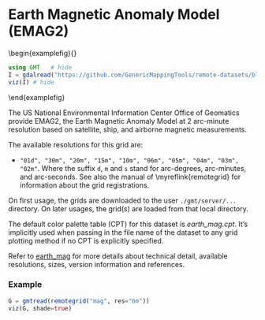# Earth Magnetic Anomaly Model (EMAG2)

\begin{examplefig}{}
```julia
using GMT	# hide
I = gdalread("https://github.com/GenericMappingTools/remote-datasets/blob/main/docs/_static/GMT_earth_mag.jpg?raw=true"); # hide
viz(I) # hide
```
\end{examplefig}

The US National Environmental Information Center Office of Geomatics provide EMAG2, the Earth Magnetic Anomaly Model
at 2 arc-minute resolution based on satellite, ship, and airborne magnetic measurements. 

The available resolutions for this grid are:
- `"01d", "30m", "20m", "15m", "10m", "06m", "05m", "04m", "03m", "02m"`. Where
  the suffix `d`, `m` and `s` stand for arc-degrees, arc-minutes, and arc-seconds. See also the manual
  of \myreflink{remotegrid} for information about the grid registrations.

On first usage, the grids are downloaded to the user `./gmt/server/...` directory. On later usages,
the grid(s) are loaded from that local directory.

The default color palette table (CPT) for this dataset is _earth_mag.cpt_. It’s implicitly used when passing in the
file name of the dataset to any grid plotting method if no CPT is explicitly specified.

Refer to [earth_mag](https://www.generic-mapping-tools.org/remote-datasets/earth-mag.html) for more details
about technical detail, available resolutions, sizes, version information and references.

### Example

```julia
G = gmtread(remotegrid("mag", res="6m"))
viz(G, shade=true)
```